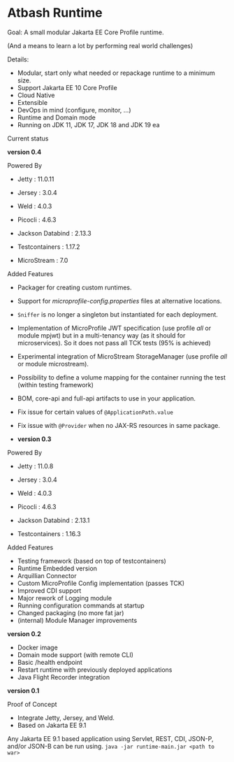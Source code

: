 # Atbash Runtime

Goal: A small modular Jakarta EE Core Profile runtime.

(And a means to learn a lot by performing real world challenges)

Details:

- Modular, start only what needed or repackage runtime to a minimum size.
- Support Jakarta EE 10 Core Profile
- Cloud Native
- Extensible
- DevOps in mind (configure, monitor, ...)
- Runtime and Domain mode
- Running on JDK 11, JDK 17, JDK 18 and JDK 19 ea


Current status

**version 0.4**

Powered By

- Jetty : 11.0.11
- Jersey : 3.0.4
- Weld : 4.0.3
- Picocli : 4.6.3
- Jackson Databind : 2.13.3

- Testcontainers : 1.17.2
- MicroStream : 7.0

Added Features

- Packager for creating custom runtimes.
- Support for _microprofile-config.properties_ files at alternative locations.
- `Sniffer` is no longer a singleton but instantiated for each deployment.
- Implementation of MicroProfile JWT specification (use profile _all_ or module mpjwt) but in a multi-tenancy way (as it should for microservices).  So it does not pass all TCK tests (95% is achieved)
- Experimental integration of MicroStream StorageManager (use profile _all_ or module microstream).
- Possibility to define a volume mapping for the container running the test (within testing framework)
- BOM, core-api and full-api artifacts to use in your application.

- Fix issue for certain values of `@ApplicationPath.value`
- Fix issue with `@Provider` when no JAX-RS resources in same package.

- **version 0.3**

Powered By

- Jetty : 11.0.8
- Jersey : 3.0.4
- Weld : 4.0.3
- Picocli : 4.6.3
- Jackson Databind : 2.13.1

- Testcontainers : 1.16.3

Added Features

- Testing framework (based on top of testcontainers)
- Runtime Embedded version
- Arquillian Connector
- Custom MicroProfile Config implementation (passes TCK)
- Improved CDI support
- Major rework of Logging module
- Running configuration commands at startup
- Changed packaging (no more fat jar)
- (internal) Module Manager improvements

**version 0.2**

- Docker image
- Domain mode support (with remote CLI)
- Basic /health endpoint
- Restart runtime with previously deployed applications
- Java Flight Recorder integration

**version 0.1**

Proof of Concept

- Integrate Jetty, Jersey, and Weld.
- Based on Jakarta EE 9.1

Any Jakarta EE 9.1 based application using Servlet, REST, CDI, JSON-P, and/or JSON-B can be run using.
`java -jar runtime-main.jar <path to war>`



